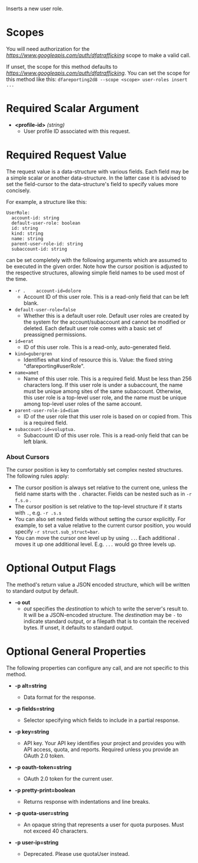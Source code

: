 Inserts a new user role.
# Scopes

You will need authorization for the *https://www.googleapis.com/auth/dfatrafficking* scope to make a valid call.

If unset, the scope for this method defaults to *https://www.googleapis.com/auth/dfatrafficking*.
You can set the scope for this method like this: `dfareporting2d8 --scope <scope> user-roles insert ...`
# Required Scalar Argument
* **&lt;profile-id&gt;** *(string)*
    - User profile ID associated with this request.
# Required Request Value

The request value is a data-structure with various fields. Each field may be a simple scalar or another data-structure.
In the latter case it is advised to set the field-cursor to the data-structure's field to specify values more concisely.

For example, a structure like this:
```
UserRole:
  account-id: string
  default-user-role: boolean
  id: string
  kind: string
  name: string
  parent-user-role-id: string
  subaccount-id: string

```

can be set completely with the following arguments which are assumed to be executed in the given order. Note how the cursor position is adjusted to the respective structures, allowing simple field names to be used most of the time.

* `-r .    account-id=dolore`
    - Account ID of this user role. This is a read-only field that can be left blank.
* `default-user-role=false`
    - Whether this is a default user role. Default user roles are created by the system for the account/subaccount and cannot be modified or deleted. Each default user role comes with a basic set of preassigned permissions.
* `id=erat`
    - ID of this user role. This is a read-only, auto-generated field.
* `kind=gubergren`
    - Identifies what kind of resource this is. Value: the fixed string &#34;dfareporting#userRole&#34;.
* `name=amet`
    - Name of this user role. This is a required field. Must be less than 256 characters long. If this user role is under a subaccount, the name must be unique among sites of the same subaccount. Otherwise, this user role is a top-level user role, and the name must be unique among top-level user roles of the same account.
* `parent-user-role-id=diam`
    - ID of the user role that this user role is based on or copied from. This is a required field.
* `subaccount-id=voluptua.`
    - Subaccount ID of this user role. This is a read-only field that can be left blank.


### About Cursors

The cursor position is key to comfortably set complex nested structures. The following rules apply:

* The cursor position is always set relative to the current one, unless the field name starts with the `.` character. Fields can be nested such as in `-r f.s.o` .
* The cursor position is set relative to the top-level structure if it starts with `.`, e.g. `-r .s.s`
* You can also set nested fields without setting the cursor explicitly. For example, to set a value relative to the current cursor position, you would specify `-r struct.sub_struct=bar`.
* You can move the cursor one level up by using `..`. Each additional `.` moves it up one additional level. E.g. `...` would go three levels up.


# Optional Output Flags

The method's return value a JSON encoded structure, which will be written to standard output by default.

* **-o out**
    - *out* specifies the *destination* to which to write the server's result to.
      It will be a JSON-encoded structure.
      The *destination* may be `-` to indicate standard output, or a filepath that is to contain the received bytes.
      If unset, it defaults to standard output.
# Optional General Properties

The following properties can configure any call, and are not specific to this method.

* **-p alt=string**
    - Data format for the response.

* **-p fields=string**
    - Selector specifying which fields to include in a partial response.

* **-p key=string**
    - API key. Your API key identifies your project and provides you with API access, quota, and reports. Required unless you provide an OAuth 2.0 token.

* **-p oauth-token=string**
    - OAuth 2.0 token for the current user.

* **-p pretty-print=boolean**
    - Returns response with indentations and line breaks.

* **-p quota-user=string**
    - An opaque string that represents a user for quota purposes. Must not exceed 40 characters.

* **-p user-ip=string**
    - Deprecated. Please use quotaUser instead.
